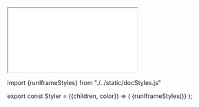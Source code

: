 

<iframe src="/jsdoc/WmmVideo.html"></iframe>

import {runIframeStyles} from "./../static/docStyles.js"

<!--
import {DynamicImport} from './utils'
<DynamicImport url="./../static/docStyles.js"></DynamicImport>

-->

export const Styler = ({children, color}) => (
  <span>
    {runIframeStyles()}
  </span>
);

<Styler></Styler>

